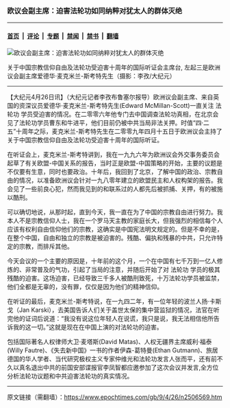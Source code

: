 ### 欧议会副主席：迫害法轮功如同纳粹对犹太人的群体灭绝

---

#### [首页](../../../..?n2506569) &nbsp;|&nbsp; [评论](../../../../../epoch-comment?n2506569) &nbsp;|&nbsp; [专题](../../../../../epoch-special?n2506569) &nbsp;|&nbsp; [禁闻](../../../../../epoch-news?n2506569) &nbsp;|&nbsp; [禁书](../../../../../books?n2506569) &nbsp;|&nbsp; [翻墙](https://github.com/gfw-breaker/nogfw/blob/master/README.md?n2506569)


<div><img alt="欧议会副主席：迫害法轮功如同纳粹对犹太人的群体灭绝" class="attachment-djy_600_400 size-djy_600_400 wp-post-image" src="https://i.epochtimes.com/assets/uploads/2009/04/904251125501695-600x400.jpg"/>
<div class="caption">
 <p>
  关于中国宗教信仰自由及法轮功受迫害十周年的国际听证会主席台, 左起三是欧洲议会副主席爱德华‧麦克米兰-斯考特先生（摄影：李孜/大纪元）
 </p>
</div></div><hr/><div class="post_content" id="artbody" itemprop="articleBody">
 <!-- article content begin -->
 <p>
  【大纪元4月26日讯】（大纪元记者李孜布鲁塞尔报导）欧洲议会副主席、来自英国的资深议员爱德华‧麦克米兰-斯考特先生(Edward McMillan-Scott)一直关注
  <ok href="https://www.epochtimes.com/gb/tag/%E6%B3%95%E8%BD%AE%E5%8A%9F.html">
   法轮功
  </ok>
  学员受迫害的情况。在二零零六年他专门去中国调查法轮功真相，在北京会见了法轮功学员曹东和牛进平，他们目前仍被中共当局非法关押。时值“四‧二五”十周年之际，麦克米兰-斯考特先生在二零零九年四月十五日于欧洲议会主持了关于中国宗教信仰自由及法轮功受迫害十周年的国际听证。
 </p>
 <p>
  在听证会上，麦克米兰-斯考特讲到，我在一九九六年为欧洲议会外交事务委员会起草了有关欧盟-中国关系的报告，当时正是欧盟-中国策略的开始，主要的议题是不仅要有生意，同时也要政治。十年后，我回到了北京，了解中国的政治、宗教自由的情况，以准备欧洲议会针对一九八零年建立的欧盟民主和人权构架的报告。我会见了一些前良心犯，然而我见到的和联系过的人都先后被抓捕、关押，有的被施以酷刑。
 </p>
 <p>
  可以确切地说，从那时起，直到今天，我一直在为了中国的宗教自由进行努力。我本人不是宗教信仰人士，我在一个罗马天主教的家庭长大，但我强烈的相信每个人应该有权利自由信仰他们的宗教，这确实是中国宪法明文规定的。但是不幸的是，在整个中国，自由和独立的宗教是被迫害的。残酷、偏执和残暴的中共，只允许特定的宗教，而排斥其他。
 </p>
 <p>
  今天会议的一个主要的原因是，十年前的这个月，一个在中国有七千万到一亿人修炼的、非常普及的气功，引起了当局的注意，并随后开始了对
  <ok href="https://www.epochtimes.com/gb/tag/%E6%B3%95%E8%BD%AE%E5%8A%9F.html">
   法轮功
  </ok>
  学员的极其残酷的迫害。这场迫害，已经导致三千多人被酷刑致死，十万法轮功学员被监禁，他们全都是无辜的，没有罪，仅仅是因为他们的精神信仰。
 </p>
 <p>
  在听证的最后，麦克米兰-斯考特说，在一九四二年，有一位年轻的波兰人扬‧卡斯戈（Jan Karski），去美国告诉人们关于盖世太保的集中营监狱的情况，法官在听完他的证词后说道：“我没有说这位年轻人在说谎，我只是说，我无法相信他所告诉我的这一切。”这就是现在在中国上演的对法轮功的迫害。
 </p>
 <p>
  包括国际著名人权律师大卫‧麦塔斯(David Matas)、人权无疆界主席威利‧福泰(Willy Fautre)、《失去新中国》一书的作者伊森-葛特曼(Ethan Gutmann)、旅居德国的华人学者、当代研究极权主义专家仲维光和法轮功发言人张而平，还有前不久以真名退出中共的前国安部谍报官李凤智都应邀参加了这次会议并发言,全方位分析法轮功议题和中共迫害法轮功的真实情况。
  <font color="#ffffff">
   (http://www.dajiyuan.com)
  </font>
 </p>
 <!-- article content end -->
 <div id="below_article_ad">
 </div>
</div>


---

原文链接（需翻墙）：https://www.epochtimes.com/gb/9/4/26/n2506569.htm